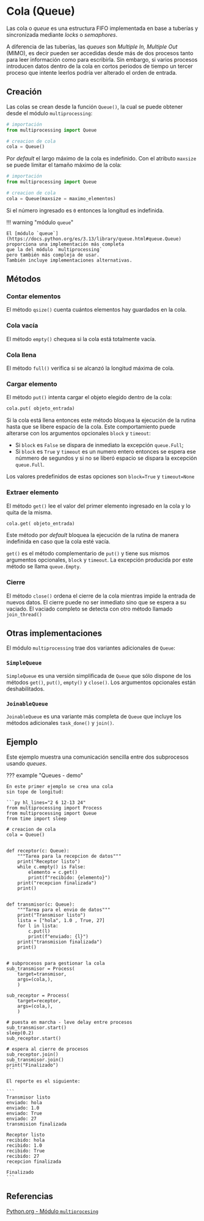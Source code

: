 # Cola (Queue)

Las cola o *queue* es una estructura FIFO
implementada en base a tuberías y sincronizada mediante *locks* o *semaphores*.

A diferencia de las tuberías, las *queues*
son *Multiple In, Multiple Out* (MIMO),
es decir pueden ser accedidas desde más de dos procesos
tanto para leer información como para escribirla.
Sin embargo, si varios procesos
introducen datos dentro de la cola
en cortos periodos de tiempo
un tercer proceso que intente leerlos
podría ver alterado el orden de entrada.


## Creación


Las colas se crean desde la función `Queue()`,
la cual se puede obtener desde el módulo `multiprocessing`:

```py title="Queue - creación"
# importación
from multiprocessing import Queue

# creacion de cola
cola = Queue()
```

Por *default* el largo máximo de la cola es indefinido.
Con el atributo `maxsize` se puede limitar el tamaño máximo
de la cola:

```py title="Queue - creación, longitud limitada"
# importación
from multiprocessing import Queue

# creacion de cola
cola = Queue(maxsize = maximo_elementos)
```

Si el número ingresado es `0`
entonces la longitud es indefinida.


!!! warning "módulo `queue`"

    El [módulo `queue`](https://docs.python.org/es/3.13/library/queue.html#queue.Queue)
    proporciona una implementación más completa
    que la del módulo `multiprocessing`
    pero también más compleja de usar. 
    También incluye implementaciones alternativas.


## Métodos




### Contar elementos

El método `qsize()` cuenta cuántos elementos
hay guardados en la cola.


### Cola vacía

El método `empty()` chequea si la cola está
totalmente vacía.



### Cola llena

El método `full()` verifica si se alcanzó
la longitud máxima de cola.



### Cargar elemento

El método `put()` intenta cargar
el objeto elegido dentro de la cola:

```py
cola.put( objeto_entrada)
```

Si la cola está llena
entonces este método bloquea
la ejecución de la rutina
hasta que se libere espacio de la cola.
Este comportamiento puede alterarse
con los argumentos opcionales `block` y `timeout`:

- Si `block` es `False` se dispara de inmediato
    la excepción `queue.Full`;
- Si `block` es `True` y `timeout` es un numero entero
    entonces se espera ese númmero de segundos
    y si no se liberó espacio
    se dispara la excepción `queue.Full`.

Los valores predefinidos de estas opciones son
`block=True` y `timeout=None`


### Extraer elemento

El método `get()` lee el valor del primer elemento ingresado
en la cola y lo quita de la misma.

```py
cola.get( objeto_entrada)
```

Este método por *default*
bloquea la ejecución de la rutina
de manera indefinida
en caso que la cola esté vacía.

`get()` es el método complementario de `put()`
y tiene sus mismos argumentos opcionales, `block` y `timeout`.
La excepción producida por este método
se llama `queue.Empty`.


### Cierre

El método `close()` ordena el cierre de la cola
mientras impide la entrada de nuevos datos.
El cierre puede no ser inmediato
sino que se espera a su vaciado.
El vaciado completo se detecta
con otro método llamado `join_thread()`


## Otras implementaciones 

El módulo `multiprocessing` trae
dos variantes adicionales
de `Queue`:

### `SimpleQueue`


`SimpleQueue` es una versión simplificada de `Queue`
que sólo dispone de los métodos `get()`, `put()`, `empty()` y `close()`.
Los argumentos opcionales están deshabilitados.

### `JoinableQueue`

`JoinableQueue` es una variante más completa de `Queue`
que incluye los métodos adicionales
`task_done()` y `join()`.
<!-- 
`join()` bloquea la rutina hasta que la cola esté vacía,
 -->

## Ejemplo

Este ejemplo muestra una comunicación sencilla
entre dos subprocesos usando *queues*.

??? example "Queues - demo"

    En este primer ejemplo se crea una cola
    sin tope de longitud:

    ```py hl_lines="2 6 12-13 24"
    from multiprocessing import Process
    from multiprocessing import Queue
    from time import sleep

    # creacion de cola
    cola = Queue()


    def receptor(c: Queue):
        """Tarea para la recepcion de datos"""
        print("Receptor listo")
        while c.empty() is False:
            elemento = c.get()
            print(f"recibido: {elemento}")
        print("recepcion finalizada")
        print()


    def transmisor(c: Queue):
        """Tarea para el envio de datos"""
        print("Transmisor listo")
        lista = ["hola", 1.0 , True, 27]
        for l in lista:
            c.put(l)
            print(f"enviado: {l}")
        print("transmision finalizada")
        print()


    # subprocesos para gestionar la cola
    sub_transmisor = Process(
        target=transmisor,
        args=(cola,),
        )

    sub_receptor = Process(
        target=receptor,
        args=(cola,),
        )

    # puesta en marcha - leve delay entre procesos
    sub_transmisor.start()
    sleep(0.2)
    sub_receptor.start()

    # espera al cierre de procesos
    sub_receptor.join()
    sub_transmisor.join()
    print("Finalizado")
    ```

    El reporte es el siguiente:

    ``` 
    Transmisor listo
    enviado: hola
    enviado: 1.0
    enviado: True
    enviado: 27
    transmision finalizada

    Receptor listo
    recibido: hola
    recibido: 1.0
    recibido: True
    recibido: 27
    recepcion finalizada

    Finalizado
    ```


## Referencias

[Python.org - Módulo `multiprocesing`](https://docs.python.org/es/3/library/multiprocessing.html#multiprocessing.Queue)